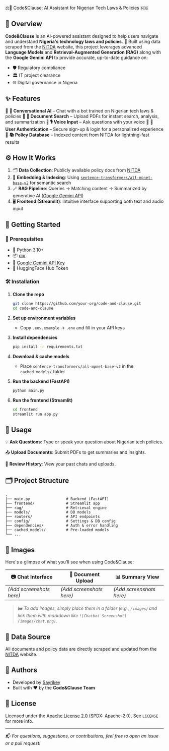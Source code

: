 ⚖️🤖 Code\&Clause: AI Assistant for Nigerian Tech Laws & Policies 🇳🇬

## 🧠 Overview

**Code\&Clause** is an AI-powered assistant designed to help users navigate and understand **Nigeria's technology laws and policies**. 📜 Built using data scraped from the [NITDA](https://nitda.gov.ng/) website, this project leverages advanced **Language Models** and **Retrieval-Augmented Generation (RAG)** along with the **Google Gemini API** to provide accurate, up-to-date guidance on:

* 🛡️ Regulatory compliance
* 🏛️ IT project clearance
* 🌐 Digital governance in Nigeria

## ✨ Features

🔹 **💬 Conversational AI** – Chat with a bot trained on Nigerian tech laws & policies
🔹 **📂 Document Search** – Upload PDFs for instant search, analysis, and summarization
🔹 **🎙️ Voice Input** – Ask questions with your voice
🔹 **🔐 User Authentication** – Secure sign-up & login for a personalized experience
🔹 **📚 Policy Database** – Indexed content from NITDA for lightning-fast results

## ⚙️ How It Works

1. 🗂️ **Data Collection**: Publicly available policy docs from [NITDA](https://nitda.gov.ng/)
2. 🧠 **Embedding & Indexing**: Using [`sentence-transformers/all-mpnet-base-v2`](https://huggingface.co/sentence-transformers/all-mpnet-base-v2) for semantic search
3. 🪄 **RAG Pipeline**: Queries → Matching content → Summarized by generative AI ([Google Gemini API](https://ai.google.dev/gemini-api/docs))
4. 🖥️ **Frontend (Streamlit)**: Intuitive interface supporting both text and audio input

## 🚀 Getting Started

### 🧰 Prerequisites

* 🐍 Python 3.10+
* 📦 [pip](https://pip.pypa.io/en/stable/)
* 🔑 [Google Gemini API Key](https://ai.google.dev/gemini-api/docs)
* 🤗 HuggingFace Hub Token

### 🛠️ Installation

1. **Clone the repo**

   ```bash
   git clone https://github.com/your-org/code-and-clause.git
   cd code-and-clause
   ```

2. **Set up environment variables**

   * Copy `.env.example` → `.env` and fill in your API keys

3. **Install dependencies**

   ```bash
   pip install -r requirements.txt
   ```

4. **Download & cache models**

   * Place `sentence-transformers/all-mpnet-base-v2` in the `cached_models/` folder

5. **Run the backend (FastAPI)**

   ```bash
   python main.py
   ```

6. **Run the frontend (Streamlit)**

   ```bash
   cd frontend
   streamlit run app.py
   ```

## 🧪 Usage

💡 **Ask Questions**:
Type or speak your question about Nigerian tech policies.

📤 **Upload Documents**:
Submit PDFs to get summaries and insights.

📜 **Review History**:
View your past chats and uploads.

## 🗂️ Project Structure

```
.
├── main.py                # Backend (FastAPI)
├── frontend/              # Streamlit app
├── rag/                   # Retrieval engine
├── models/                # DB models
├── routers/               # API endpoints
├── config/                # Settings & DB config
├── dependencies/          # Auth & error handling
├── cached_models/         # Pre-loaded models
└── ...
```

## 📸 Images

Here's a glimpse of what you'll see when using Code\&Clause:

| 📷 Chat Interface        | 📑 Document Upload       | 📊 Summary View          |
| ------------------------ | ------------------------ | ------------------------ |
| *(Add screenshots here)* | *(Add screenshots here)* | *(Add screenshots here)* |

> 🖼️ *To add images, simply place them in a folder (e.g., `/images`) and link them with markdown like `![Chatbot Screenshot](images/chat.png)`.*

## 📡 Data Source

All documents and policy data are directly scraped and updated from the [NITDA](https://nitda.gov.ng/) website.

## 👥 Authors

* Developed by [Sayrikey](https://github.com/Sayrikey1)
* Built with ❤️ by the **Code\&Clause Team**

## 📄 License

Licensed under the [Apache License 2.0](https://www.apache.org/licenses/LICENSE-2.0) (SPDX: Apache-2.0).
See `LICENSE` for more info.

---

📬 *For questions, suggestions, or contributions, feel free to open an issue or a pull request!*
